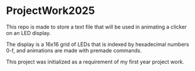 # ProjectWork2025

This repo is made to store a text file that will 
be used in animating a clicker on an LED display.

The display is a 16x16 grid of LEDs that is 
indexed by hexadecimal numbers 0-f, and 
animations are made with premade commands.

This project was initialized as a requirement
of my first year project work.